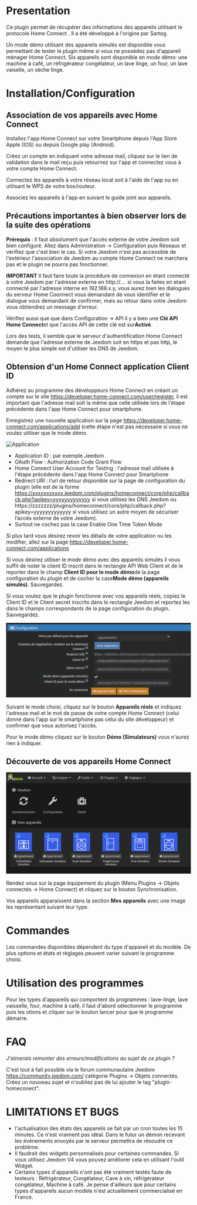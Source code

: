Presentation
===
Ce plugin permet de récupérer des informations des appareils utilisant le protocole Home Connect .
Il a été développé à l'origine par Sartog.

Un mode démo utilisant des appareils simulés est disponible vous permettant de tester le plugin même si vous ne possédez pas d'appareil ménager Home Connect. 
Six appareils sont disponible en mode démo: une machine à café, un réfrigérateur congélateur, un lave linge, un four, un lave vaiselle, un sèche linge.


Installation/Configuration
===

Association de vos appareils avec Home Connect
---

Installez l'app Home Connect sur votre Smartphone depuis l'App Store Apple (IOS) ou depuis Google play (Android).

Créez un compte en indiquant votre adresse mail, cliquez sur le lien de validation dans le mail reçu puis retournez sur l'app et connectez vous à votre compte Home Connect.

Connectez les appareils à votre réseau local soit à l'aide de l'app ou en utilisant le WPS de votre box/routeur.

Associez les appareils à l'app en suivant le guide joint aux appareils.

Précautions importantes à bien observer lors de la suite des opérations
---

**Prérequis** : Il faut absolument que l'accès externe de votre Jeedom soit bien configuré. Allez dans  Administration -> Configuration puis Réseaux et vérifiez que c'est bien le cas. 
Si votre Jeedom n'est pas accessible de l'extérieur  l'association de Jeedom au compte Home Connect ne marchera pas et le plugin ne pourra pas fonctionner.

**IMPORTANT** Il faut faire toute la procédure de connexion en étant connecté à votre Jeedom par l'adresse externe en http://.... si vous la faites en etant connecté par l'adresse interne en 192.168.x.y, vous aurez bien les dialogues du serveur Home Coonnect
vous demandant de vous identifier et le dialogue vous demandant de confirmer, mais au retour dans votre Jeedom vous obtiendrez un message d'erreur.

Vérifiez aussi que que dans Configuration -> API il y a bien une **Clé API Home Connect**et que l'accès API de cette clé est sur**Activé**.

Lors des tests, il semble que le serveur d'authentification Home Connect demande que l'adresse externe de Jeedom soit en https et pas http, le moyen le plus simple est d'utiliser les DNS de Jeedom.

Obtension d'un Home Connect application Client ID
---

Adhérez au programme des développeurs Home Connect en créant un compte sur le site https://developer.home-connect.com/user/register, il est important que l'adresse mail soit la même que celle utilisée lors de l'étape précédente dans l'app Home Connect pour smartphone.

Enregistrez une nouvelle application sur la page https://developer.home-connect.com/applications/add (cette étape n'est pas nécessaire si vous ne voulez utiliser que le mode démo.

![Application](../images/register.png)

- Application ID : par exemple Jeedom
- OAuth Flow : Authorization Code Grant Flow
- Home Connect User Account for Testing : l'adresse mail utilisée à l'étape précédente dans l'app Home Connect pour Smartphone
- Redirect URI : l’url de retour disponible sur la page de configuration du plugin (elle est de la forme https://xxxxxxxxxxx.jeedom.com/plugins/homeconnect/core/php/callback.php?apikey=yyyyyyyyyyyyy 
si vous utilisez les DNS Jeedom ou https://zzzzzzz/plugins/homeconnect/core/php/callback.php?apikey=yyyyyyyyyyyyy si vous utilisez un autre moyen de sécuriser l’accès externe de votre Jeedom).
- Surtout ne cochez pas la case Enable One Time Token Mode

Si plus tard vous désirez revoir les détails de votre application ou les modifier, allez sur la page https://developer.home-connect.com/applications

Si vous désirez utiliser le mode démo avec des appareils simulés il vous suffit de noter le client ID inscrit dans le rectangle API Web Client et de le reporter dans le champ **Client ID pour le mode démo**de la page configuration du plugin et de cocher la case**Mode démo (appareils simulés)**. Sauvegardez.

Si vous voulez que le plugin fonctionne avec vos appareils réels, copiez le Client ID et le Client secret inscrits dans le rectangle Jeedom et reportez les dans le champs correspondants de la page configuration du plugin. Sauvegardez.

![configuration](../images/configuration.png)

Suivant le mode choisi, cliquez sur le bouton **Appareils réels** et indiquez l'adresse mail et le mot de passe de votre compte Home Connect (celui donné dans l'app sur le smartphone pas celui du site développeur) et confirmer que vous autorisez l'accès.

Pour le mode démo cliquez sur le bouton **Démo (Simulateurs)** vous n'aurez rien à indiquer.

Découverte de vos appareils Home Connect
---

![Appareils](../images/equipements.png)

Rendez vous sur la page équipement du plugin (Menu Plugins -> Objets connectés -> Home Connect) et cliquez sur le bouton Synchronisation.

Vos appareils apparaissent dans la section **Mes appareils** avec une image les représentant suivant leur type.

Commandes
===

Les commandes disponibles dépendent du type d'appareil et du modèle. De plus options et états et réglages peuvent varier suivant le programme choisi.

Utilisation des programmes
===
Pour les types d'appareils qui comportent ds programmes : lave-linge, lave vaisselle, four, machine à café, il faut d'abord sélectionner le programme puis les otions et cliquer sur le bouton lancer pour que le programme démarre.

FAQ
===

*J'aimerais remonter des erreurs/modifications au sujet de ce plugin ?*

C'est tout à fait possible via le forum communautaire Jeedom https://community.jeedom.com/ catégorie Plugins -> Objets connectés. Créez un nouveau sujet et n'oubliez pas de lui ajouter le tag "plugin-homeconect".

LIMITATIONS ET BUGS
===

- l'actualisation des états des appareils se fait par un cron toutes les 15 minutes. Ce n'est vraiment pas idéal. Dans le futur un démon recevant les événements envoyés par le serveur permettra de résoudre ce problème.
- Il faudrait des widgets personnalisés pour certaines commandes. Si vous utilisez Jeedom V4 vous pouvez améliorer cela en utilisant l'outil Widget.
- Certains types d'appareils n'ont pas été vraiment testés faute de testeurs : Réfrigérateur, Congélateur, Cave à vin, réfrigérateur congélateur, Machine à café. Je pense d'ailleurs que pour certains types d'appareils aucun modèle n'est actuellement commercialisé en France.
